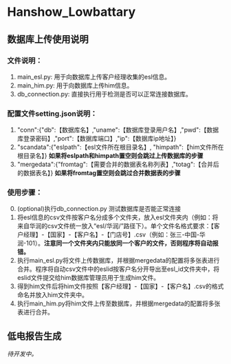 # Hanshow_Lowbattary
## 数据库上传使用说明
### 文件说明：
1. main_esl.py: 用于向数据库上传客户经理收集的esl信息。
2. main_him.py: 用于向数据库上传him信息。
3. db_connection.py: 直接执行用于检测是否可以正常连接数据库。
### 配置文件setting.json说明：
1. "conn":{"db":【数据库名】,"uname":【数据库登录用户名】,"pwd":【数据库登录密码】,"port":【数据库端口】,"ip":【数据库ip地址】}
2. "scandata":{"eslpath":【esl文件所在根目录名】, "himpath":【him文件所在根目录名】} **如果将eslpath和himpath置空则会跳过上传数据库的步骤**
3. "mergedata":{"fromtag":【需要合并的数据表名称列表】,"totag":【合并后的数据表名】} **如果将fromtag置空则会跳过合并数据表的步骤**
### 使用步骤：
0. (optional)执行db_connection.py 测试数据库是否能正常连接
1. 将esl信息的csv文件按客户名分成多个文件夹，放入esl文件夹内（例如：将来自华润的csv文件统一放入“esl/华润/”路径下）。单个文件名格式要求：【客户经理】-【国家】-【客户名】-【门店号】.csv（例如：张三-中国-华润-101）。**注意同一个文件夹内只能放同一个客户的文件，否则程序将自动报错。**
2. 执行main_esl.py将文件上传数据库，并根据mergedata的配置将多张表进行合并。程序将自动csv文件中的eslid按客户名分开导出至esl_id文件夹中，将eslid文件提交给him数据库管理员用于生成him文件。
3. 得到him文件后将him文件按照【客户经理】-【国家】-【客户名】.csv的格式命名并放入him文件夹中。
4. 执行main_him.py将him文件上传至数据库，并根据mergedata的配置将多张表进行合并。

## 低电报告生成
*待开发中。*
